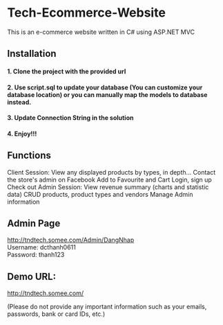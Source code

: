 # Tech-Ecommerce-Website
This is an e-commerce website written in C# using ASP.NET MVC

## Installation
#### 1. Clone the project with the provided url
#### 2. Use script.sql to update your database (You can customize your database location) or you can manually map the models to database instead.
#### 3. Update Connection String in the solution
#### 4. Enjoy!!!

## Functions
Client Session:
  View any displayed products by types, in depth...
  Contact the store's admin on Facebook
  Add to Favourite and Cart
  Login, sign up
  Check out
Admin Session:
  View revenue summary (charts and statistic data)
  CRUD products, product types and vendors
  Manage Admin information

## Admin Page
http://tndtech.somee.com/Admin/DangNhap \
Username: dcthanh0611\
Password: thanh123

## Demo URL: 
http://tndtech.somee.com/

(Please do not provide any important information such as your emails, passwords, bank or card IDs, etc.)

